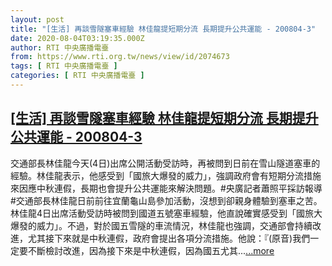```yaml
---
layout: post
title: "[生活] 再談雪隧塞車經驗 林佳龍提短期分流 長期提升公共運能 - 200804-3"
date: 2020-08-04T03:19:35.000Z
author: RTI 中央廣播電臺
from: https://www.rti.org.tw/news/view/id/2074673
tags: [ RTI 中央廣播電臺 ]
categories: [ RTI 中央廣播電臺 ]
---
```

<!--1596511175000-->
[[生活] 再談雪隧塞車經驗 林佳龍提短期分流 長期提升公共運能 - 200804-3](https://www.rti.org.tw/news/view/id/2074673)
------

<div>
交通部長林佳龍今天(4日)出席公開活動受訪時，再被問到日前在雪山隧道塞車的經驗。林佳龍表示，他感受到「國旅大爆發的威力」，強調政府會有短期分流措施來因應中秋連假，長期也會提升公共運能來解決問題。#央廣記者蕭照平採訪報導#交通部長林佳龍日前前往宜蘭龜山島參加活動，沒想到卻親身體驗到塞車之苦。林佳龍4日出席活動受訪時被問到國道五號塞車經驗，他直說確實感受到「國旅大爆發的威力」。不過，對於國五雪隧的車流情況，林佳龍也強調，交通部會持續改進，尤其接下來就是中秋連假，政府會提出各項分流措施。他說：『(原音)我們一定要不斷檢討改進，因為接下來是中秋連假，因為國五尤其...<a target="_blank" href="https://www.rti.org.tw/news/view/id/2074673">...more</a>
</div>
